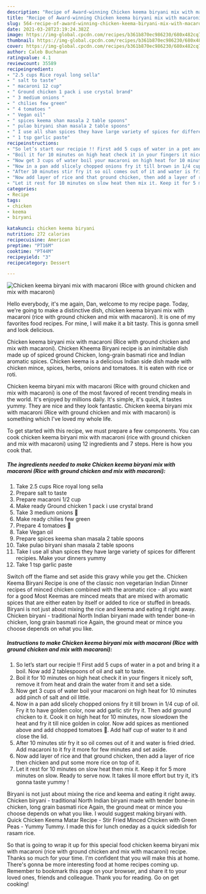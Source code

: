 ```yaml
---
description: "Recipe of Award-winning Chicken keema biryani mix with macaroni (Rice with ground chicken and mix with macaroni)"
title: "Recipe of Award-winning Chicken keema biryani mix with macaroni (Rice with ground chicken and mix with macaroni)"
slug: 564-recipe-of-award-winning-chicken-keema-biryani-mix-with-macaroni-rice-with-ground-chicken-and-mix-with-macaroni
date: 2021-03-28T23:19:24.382Z
image: https://img-global.cpcdn.com/recipes/b361b870ec986230/680x482cq70/chicken-keema-biryani-mix-with-macaroni-rice-with-ground-chicken-and-mix-with-macaroni-recipe-main-photo.jpg
thumbnail: https://img-global.cpcdn.com/recipes/b361b870ec986230/680x482cq70/chicken-keema-biryani-mix-with-macaroni-rice-with-ground-chicken-and-mix-with-macaroni-recipe-main-photo.jpg
cover: https://img-global.cpcdn.com/recipes/b361b870ec986230/680x482cq70/chicken-keema-biryani-mix-with-macaroni-rice-with-ground-chicken-and-mix-with-macaroni-recipe-main-photo.jpg
author: Caleb Buchanan
ratingvalue: 4.1
reviewcount: 35589
recipeingredient:
- "2.5 cups Rice royal long sella"
- " salt to taste"
- " macaroni 12 cup"
- " Ground chicken 1 pack i use crystal brand"
- " 3 medium onions "
- " chilies few green"
- " 4 tomatoes "
- " Vegan oil"
- " spices keema shan masala 2 table spoons"
- " pulao biryani shan masala 2 table spoons"
- " I use all shan spices they have large variety of spices for different recipies Make your dinners yummy"
- " 1 tsp garlic paste"
recipeinstructions:
- "So let’s start our recipie !! First add 5 cups of water in a pot and bring it a boil. Now add 2 tablespoons of oil and salt to taste."
- "Boil it for 10 minutes on high heat check it in your fingers it nicely soft, remove it from heat and drain the water from it and set a side."
- "Now get 3 cups of water boil your macaroni on high heat for 10 minutes add pinch of salt and oil little."
- "Now in a pan add slicely chopped onions fry it till brown in 1/4 cup of oil. Fry it to have golden color, now add garlic stir fry it. Then add ground chicken to it. Cook it on high heat for 10 minutes, now slowdown the heat and fry it till nice golden in color. Now add spices as mentioned above and add chopped tomatoes 🍅. Add half cup of water to it and close the lid."
- "After 10 minutes stir fry it so oil comes out of it and water is fried dried. Add macaroni to it fry it more for few minutes and set aside."
- "Now add layer of rice and that ground chicken, then add a layer of rice then chicken and put some more rice on top of it."
- "Let it rest for 10 minutes on slow heat then mix it. Keep it for 5 more minutes on slow. Ready to serve now. It takes lil more effort but try it, it’s gonna taste yummy !"
categories:
- Recipe
tags:
- chicken
- keema
- biryani

katakunci: chicken keema biryani 
nutrition: 272 calories
recipecuisine: American
preptime: "PT16M"
cooktime: "PT44M"
recipeyield: "3"
recipecategory: Dessert

---
```



![Chicken keema biryani mix with macaroni (Rice with ground chicken and mix with macaroni)](https://img-global.cpcdn.com/recipes/b361b870ec986230/680x482cq70/chicken-keema-biryani-mix-with-macaroni-rice-with-ground-chicken-and-mix-with-macaroni-recipe-main-photo.jpg)

Hello everybody, it's me again, Dan, welcome to my recipe page. Today, we're going to make a distinctive dish, chicken keema biryani mix with macaroni (rice with ground chicken and mix with macaroni). It is one of my favorites food recipes. For mine, I will make it a bit tasty. This is gonna smell and look delicious.

Chicken keema biryani mix with macaroni (Rice with ground chicken and mix with macaroni). Chicken Kheema Biryani recipe is an inimitable dish made up of spiced ground Chicken, long-grain basmati rice and Indian aromatic spices. Chicken keema is a delicious Indian side dish made with chicken mince, spices, herbs, onions and tomatoes. It is eaten with rice or roti.

Chicken keema biryani mix with macaroni (Rice with ground chicken and mix with macaroni) is one of the most favored of recent trending meals in the world. It's enjoyed by millions daily. It's simple, it's quick, it tastes yummy. They are nice and they look fantastic. Chicken keema biryani mix with macaroni (Rice with ground chicken and mix with macaroni) is something which I've loved my whole life.


To get started with this recipe, we must prepare a few components. You can cook chicken keema biryani mix with macaroni (rice with ground chicken and mix with macaroni) using 12 ingredients and 7 steps. Here is how you cook that.

<!--inarticleads1-->

##### The ingredients needed to make Chicken keema biryani mix with macaroni (Rice with ground chicken and mix with macaroni):

1. Take 2.5 cups Rice royal long sella
1. Prepare  salt to taste
1. Prepare  macaroni 1/2 cup
1. Make ready  Ground chicken 1 pack i use crystal brand
1. Take  3 medium onions 🧅
1. Make ready  chilies few green
1. Prepare  4 tomatoes 🍅
1. Take  Vegan oil
1. Prepare  spices keema shan masala 2 table spoons
1. Take  pulao biryani shan masala 2 table spoons
1. Take  I use all shan spices they have large variety of spices for different recipies. Make your dinners yummy
1. Take  1 tsp garlic paste


Switch off the flame and set aside this gravy while you get the. Chicken Keema Biryani Recipe is one of the classic non vegetarian Indian Dinner recipes of minced chicken combined with the aromatic rice - all you want for a good Most Keemas are minced meats that are mixed with aromatic spices that are either eaten by itself or added to rice or stuffed in breads. Biryani is not just about mixing the rice and keema and eating it right away. Chicken biryani - traditional North Indian biryani made with tender bone-in chicken, long grain basmati rice Again, the ground meat or mince you choose depends on what you like. 

<!--inarticleads2-->

##### Instructions to make Chicken keema biryani mix with macaroni (Rice with ground chicken and mix with macaroni):

1. So let’s start our recipie !! First add 5 cups of water in a pot and bring it a boil. Now add 2 tablespoons of oil and salt to taste.
1. Boil it for 10 minutes on high heat check it in your fingers it nicely soft, remove it from heat and drain the water from it and set a side.
1. Now get 3 cups of water boil your macaroni on high heat for 10 minutes add pinch of salt and oil little.
1. Now in a pan add slicely chopped onions fry it till brown in 1/4 cup of oil. Fry it to have golden color, now add garlic stir fry it. Then add ground chicken to it. Cook it on high heat for 10 minutes, now slowdown the heat and fry it till nice golden in color. Now add spices as mentioned above and add chopped tomatoes 🍅. Add half cup of water to it and close the lid.
1. After 10 minutes stir fry it so oil comes out of it and water is fried dried. Add macaroni to it fry it more for few minutes and set aside.
1. Now add layer of rice and that ground chicken, then add a layer of rice then chicken and put some more rice on top of it.
1. Let it rest for 10 minutes on slow heat then mix it. Keep it for 5 more minutes on slow. Ready to serve now. It takes lil more effort but try it, it’s gonna taste yummy !


Biryani is not just about mixing the rice and keema and eating it right away. Chicken biryani - traditional North Indian biryani made with tender bone-in chicken, long grain basmati rice Again, the ground meat or mince you choose depends on what you like. I would suggest making biryani with. Quick Chicken Keema Matar Recipe - Stir Fried Minced Chicken with Green Peas - Yummy Tummy. I made this for lunch oneday as a quick sidedish for rasam rice. 

So that is going to wrap it up for this special food chicken keema biryani mix with macaroni (rice with ground chicken and mix with macaroni) recipe. Thanks so much for your time. I'm confident that you will make this at home. There's gonna be more interesting food at home recipes coming up. Remember to bookmark this page on your browser, and share it to your loved ones, friends and colleague. Thank you for reading. Go on get cooking!
